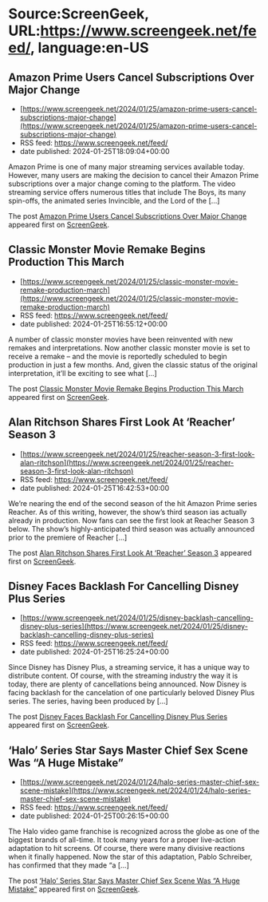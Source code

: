 # Source:ScreenGeek, URL:https://www.screengeek.net/feed/, language:en-US

## Amazon Prime Users Cancel Subscriptions Over Major Change
 - [https://www.screengeek.net/2024/01/25/amazon-prime-users-cancel-subscriptions-major-change](https://www.screengeek.net/2024/01/25/amazon-prime-users-cancel-subscriptions-major-change)
 - RSS feed: https://www.screengeek.net/feed/
 - date published: 2024-01-25T18:09:04+00:00

<p>Amazon Prime is one of many major streaming services available today. However, many users are making the decision to cancel their Amazon Prime subscriptions over a major change coming to the platform. The video streaming service offers numerous titles that include The Boys, its many spin-offs, the animated series Invincible, and the Lord of the [...]</p>
<p>The post <a href="https://www.screengeek.net/2024/01/25/amazon-prime-users-cancel-subscriptions-major-change/">Amazon Prime Users Cancel Subscriptions Over Major Change</a> appeared first on <a href="https://www.screengeek.net">ScreenGeek</a>.</p>

## Classic Monster Movie Remake Begins Production This March
 - [https://www.screengeek.net/2024/01/25/classic-monster-movie-remake-production-march](https://www.screengeek.net/2024/01/25/classic-monster-movie-remake-production-march)
 - RSS feed: https://www.screengeek.net/feed/
 - date published: 2024-01-25T16:55:12+00:00

<p>A number of classic monster movies have been reinvented with new remakes and interpretations. Now another classic monster movie is set to receive a remake &#8211; and the movie is reportedly scheduled to begin production in just a few months. And, given the classic status of the original interpretation, it&#8217;ll be exciting to see what [...]</p>
<p>The post <a href="https://www.screengeek.net/2024/01/25/classic-monster-movie-remake-production-march/">Classic Monster Movie Remake Begins Production This March</a> appeared first on <a href="https://www.screengeek.net">ScreenGeek</a>.</p>

## Alan Ritchson Shares First Look At ‘Reacher’ Season 3
 - [https://www.screengeek.net/2024/01/25/reacher-season-3-first-look-alan-ritchson](https://www.screengeek.net/2024/01/25/reacher-season-3-first-look-alan-ritchson)
 - RSS feed: https://www.screengeek.net/feed/
 - date published: 2024-01-25T16:42:53+00:00

<p>We&#8217;re nearing the end of the second season of the hit Amazon Prime series Reacher. As of this writing, however, the show&#8217;s third season ias actually already in production. Now fans can see the first look at Reacher Season 3 below. The show&#8217;s highly-anticipated third season was actually announced prior to the premiere of Reacher [...]</p>
<p>The post <a href="https://www.screengeek.net/2024/01/25/reacher-season-3-first-look-alan-ritchson/">Alan Ritchson Shares First Look At &#8216;Reacher&#8217; Season 3</a> appeared first on <a href="https://www.screengeek.net">ScreenGeek</a>.</p>

## Disney Faces Backlash For Cancelling Disney Plus Series
 - [https://www.screengeek.net/2024/01/25/disney-backlash-cancelling-disney-plus-series](https://www.screengeek.net/2024/01/25/disney-backlash-cancelling-disney-plus-series)
 - RSS feed: https://www.screengeek.net/feed/
 - date published: 2024-01-25T16:25:24+00:00

<p>Since Disney has Disney Plus, a streaming service, it has a unique way to distribute content. Of course, with the streaming industry the way it is today, there are plenty of cancellations being announced. Now Disney is facing backlash for the cancelation of one particularly beloved Disney Plus series. The series, having been produced by [...]</p>
<p>The post <a href="https://www.screengeek.net/2024/01/25/disney-backlash-cancelling-disney-plus-series/">Disney Faces Backlash For Cancelling Disney Plus Series</a> appeared first on <a href="https://www.screengeek.net">ScreenGeek</a>.</p>

## ‘Halo’ Series Star Says Master Chief Sex Scene Was “A Huge Mistake”
 - [https://www.screengeek.net/2024/01/24/halo-series-master-chief-sex-scene-mistake](https://www.screengeek.net/2024/01/24/halo-series-master-chief-sex-scene-mistake)
 - RSS feed: https://www.screengeek.net/feed/
 - date published: 2024-01-25T00:26:15+00:00

<p>The Halo video game franchise is recognized across the globe as one of the biggest brands of all-time. It took many years for a proper live-action adaptation to hit screens. Of course, there were many divisive reactions when it finally happened. Now the star of this adaptation, Pablo Schreiber, has confirmed that they made &#8220;a [...]</p>
<p>The post <a href="https://www.screengeek.net/2024/01/24/halo-series-master-chief-sex-scene-mistake/">&#8216;Halo&#8217; Series Star Says Master Chief Sex Scene Was &#8220;A Huge Mistake&#8221;</a> appeared first on <a href="https://www.screengeek.net">ScreenGeek</a>.</p>

